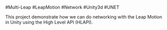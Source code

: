 #Multi-Leap
\#LeapMotion #Network #Unity3d #UNET

This project demonstrate how we can do networking with the Leap Motion in Unity using the High Level API (HLAPI).
